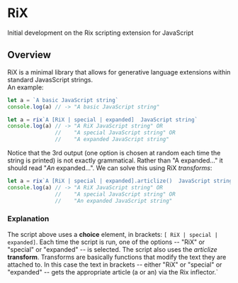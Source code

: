 # RiX
Initial development on the Rix scripting extension for JavaScript

## Overview
RiX is a minimal library that allows for generative language extensions within standard JavasScript strings.<br>
An example:

```js
let a = `A basic JavaScript string`
console.log(a) // -> "A basic JavaScript string"
```
```js
let a = rix`A [RiX | special | expanded]  JavaScript string`
console.log(a) // -> "A RiX JavaScript string" OR
               //    "A special JavaScript string" OR
               //    "A expanded JavaScript string"
```
Notice that the 3rd output (one option is chosen at random each time the string is printed) is not exactly grammatical. Rather than "A expanded..." it should read "_An_ expanded...". We can solve this using RiX _transforms_:

```js
let a = rix`A [RiX | special | expanded].articlize()  JavaScript string`
console.log(a) // -> "A RiX JavaScript string" OR
               //    "A special JavaScript string" OR
               //    "An expanded JavaScript string"
```
### Explanation

The script above uses a **choice** element, in brackets: `[ RiX | special | expanded]`. Each time the script is run, one of the options -- "RiX" or "special" or "expanded" -- is selected.
The script also uses the *articlize* **transform**. Transforms are basically functions that modify the text they are attached to. In this case the text in brackets -- either "RiX" or "special" or "expanded" -- gets the appropriate article (a or an) via the Rix inflector.`

